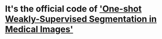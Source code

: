 # It's the official code of ['One-shot Weakly-Supervised Segmentation in Medical Images'](https://arxiv.org/abs/2111.10773)
